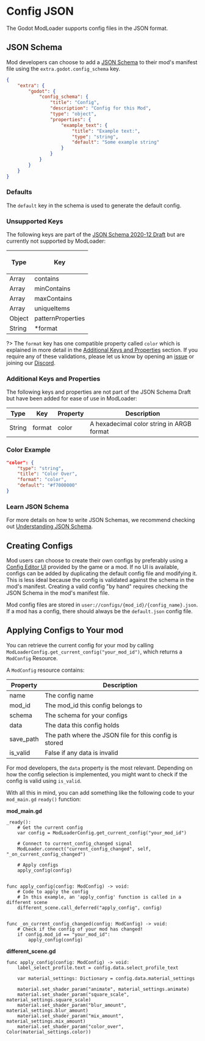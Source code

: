 # Config JSON
The Godot ModLoader supports config files in the JSON format.


## JSON Schema
Mod developers can choose to add a [JSON Schema](https://json-schema.org/understanding-json-schema/) to their mod's manifest file using the `extra.godot.config_schema` key.

```json
{
    "extra": {
        "godot": {
            "config_schema": {
                "title": "Config",
                "description": "Config for this Mod",
                "type": "object",
                "properties": {
                    "example_text": {
                        "title": "Example text:",
                        "type": "string",
                        "default": "Some example string"
                    }
                }
            }
        }
    }
}
```


### Defaults
The `default` key in the schema is used to generate the default config.


### Unsupported Keys
The following keys are part of the [JSON Schema 2020-12 Draft](https://json-schema.org/draft/2020-12/release-notes.html) but are currently not supported by ModLoader:

| <p align=center>Type</p>   | <p align=center>Key</p> |
|----------------------------|-------------------------|
| Array                      | contains                |
| Array                      | minContains             |
| Array                      | maxContains             |
| Array                      | uniqueItems             |
| Object                     | patternProperties       |
| String                     | *format                 |

?> The `format` key has one compatible property called `color` which is explained in more detail in the [Additional Keys and Properties](#additional-keys-and-properties) section. If you require any of these validations, please let us know by opening an [issue](https://github.com/GodotModding/godot-mod-loader/issues) or joining our [Discord](https://discord.gg/J5AvdFK4mw).


### Additional Keys and Properties
The following keys and properties are not part of the JSON Schema Draft but have been added for ease of use in ModLoader:

| Type   | Key    | Property | Description                               |
|--------|--------|----------|-------------------------------------------|
| String | format | color    | A hexadecimal color string in ARGB format |


### Color Example
```json
"color": {
	"type": "string",
	"title": "Color Over",
	"format": "color",
	"default": "#f7000000"
}
```


### Learn JSON Schema
For more details on how to write JSON Schemas, we recommend checking out [Understanding JSON Schema](https://json-schema.org/understanding-json-schema/).


## Creating Configs
Mod users can choose to create their own configs by preferably using a [Config Editor UI]() provided by the game or a mod. If no UI is available, configs can be added by duplicating the default config file and modifying it. This is less ideal because the config is validated against the schema in the mod's manifest. Creating a valid config "by hand" requires checking the JSON Schema in the mod's manifest file.

Mod config files are stored in `user://configs/{mod_id}/{config_name}.json`. If a mod has a config, there should always be the `default.json` config file.


## Applying Configs to Your mod
You can retrieve the current config for your mod by calling `ModLoaderConfig.get_current_config("your_mod_id")`, which returns a `ModConfig` Resource.

A `ModConfig` resource contains:

| Property  | Description                                            |
|-----------|--------------------------------------------------------|
| name      | The config name                                        |
| mod_id    | The mod_id this config belongs to                      |
| schema    | The schema for your configs                            |
| data      | The data this config holds                             |
| save_path | The path where the JSON file for this config is stored |
| is_valid  | False if any data is invalid                           |

For mod developers, the `data` property is the most relevant. Depending on how the config selection is implemented, you might want to check if the config is valid using `is_valid`.

With all this in mind, you can add something like the following code to your `mod_main.gd` `ready()` function:

**mod_main.gd**
```gdscript
_ready(): 
	# Get the current config
	var config = ModLoaderConfig.get_current_config("your_mod_id")

	# Connect to current_config_changed signal
	ModLoader.connect("current_config_changed", self, "_on_current_config_changed")

	# Apply configs
	apply_config(config)


func apply_config(config: ModConfig) -> void:
	# Code to apply the config
	# In this example, an 'apply_config' function is called in a different scene
	different_scene.call_deferred("apply_config", config)


func _on_current_config_changed(config: ModConfig) -> void:
	# Check if the config of your mod has changed!
	if config.mod_id == "your_mod_id":
		apply_config(config)
```

**different_scene.gd**
```gdscript
func apply_config(config: ModConfig) -> void:
	label_select_profile.text = config.data.select_profile_text

	var material_settings: Dictionary = config.data.material_settings
	
	material.set_shader_param("animate", material_settings.animate)
	material.set_shader_param("square_scale", material_settings.square_scale)
	material.set_shader_param("blur_amount", material_settings.blur_amount)
	material.set_shader_param("mix_amount", material_settings.mix_amount)
	material.set_shader_param("color_over", Color(material_settings.color))
```

